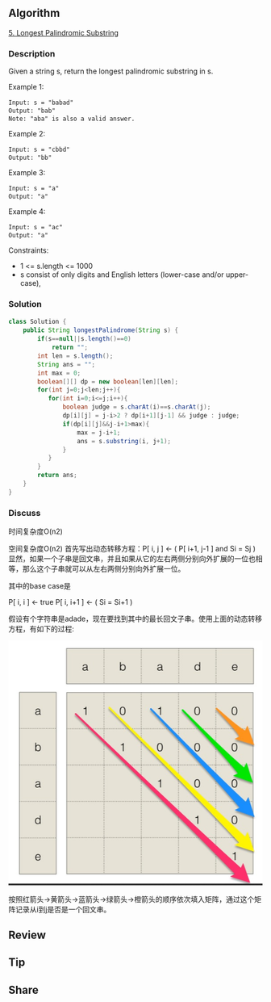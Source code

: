 ## Algorithm

[5. Longest Palindromic Substring](https://leetcode.com/problems/longest-palindromic-substring/)

### Description

Given a string s, return the longest palindromic substring in s.


Example 1:
```
Input: s = "babad"
Output: "bab"
Note: "aba" is also a valid answer.
```
Example 2:
```
Input: s = "cbbd"
Output: "bb"
```
Example 3:
```
Input: s = "a"
Output: "a"
```
Example 4:
```
Input: s = "ac"
Output: "a"
```

Constraints:

- 1 <= s.length <= 1000
- s consist of only digits and English letters (lower-case and/or upper-case),

### Solution

```java
class Solution {
    public String longestPalindrome(String s) {
        if(s==null||s.length()==0)
            return "";
        int len = s.length();
        String ans = "";
        int max = 0;
        boolean[][] dp = new boolean[len][len];
        for(int j=0;j<len;j++){
           for(int i=0;i<=j;i++){
               boolean judge = s.charAt(i)==s.charAt(j);
               dp[i][j] = j-i>2 ? dp[i+1][j-1] && judge : judge;
               if(dp[i][j]&&j-i+1>max){
                   max = j-i+1;
                   ans = s.substring(i, j+1);
               }
           }
        }
        return ans;
    }
}
```

### Discuss

时间复杂度O(n2)

空间复杂度O(n2)
首先写出动态转移方程：P[ i, j ] ← ( P[ i+1, j-1 ] and Si = Sj ) 显然，如果一个子串是回文串，并且如果从它的左右两侧分别向外扩展的一位也相等，那么这个子串就可以从左右两侧分别向外扩展一位。

其中的base case是

P[ i, i ] ← true
P[ i, i+1 ] ← ( Si = Si+1 )

假设有个字符串是adade，现在要找到其中的最长回文子串。使用上面的动态转移方程，有如下的过程:

![](assets/20201107-1d87b50a.png)


按照红箭头->黄箭头->蓝箭头->绿箭头->橙箭头的顺序依次填入矩阵，通过这个矩阵记录从i到j是否是一个回文串。

## Review


## Tip


## Share
